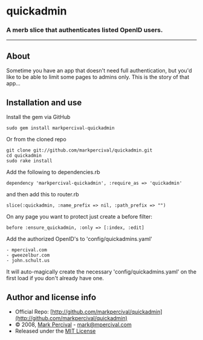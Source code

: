 # quickadmin

### A merb slice that authenticates listed OpenID users.

____

## About

Sometime you have an app that doesn't need full authentication, but you'd like to be able to
limit some pages to admins only. This is the story of that app...

## Installation and use

Install the gem via GitHub

    sudo gem install markpercival-quickadmin
    
Or from the cloned repo

    git clone git://github.com/markpercival/quickadmin.git
    cd quickadmin
    sudo rake install

Add the following to dependencies.rb

    dependency 'markpercival-quickadmin', :require_as => 'quickadmin'

and then add this to router.rb

    slice(:quickadmin, :name_prefix => nil, :path_prefix => "")

On any page you want to protect just create a before filter:

    before :ensure_quickadmin, :only => [:index, :edit]

Add the authorized OpenID's to 'config/quickadmins.yaml'

    - mpercival.com
    - gweezelbur.com
    - john.schult.us
    
It will auto-magically create the necessary 'config/quickadmins.yaml'
on the first load if you don't already have one.

## Author and license info

- Official Repo: [http://github.com/markpercival/quickadmin](http://github.com/markpercival/quickadmin)
- &copy; 2008, [Mark Percival](http://mpercival.com) - [mark@mpercival.com](mailto:mark@mpercival.com)
- Released under the [MIT License](http://www.opensource.org/licenses/mit-license.php)